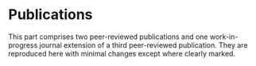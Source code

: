 # Publications

This part comprises two peer-reviewed publications and one work-in-progress journal extension of a third peer-reviewed publication. 
They are reproduced here with minimal changes except where clearly marked.
